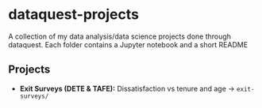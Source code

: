 # dataquest-projects
A collection of my data analysis/data science projects done through dataquest. Each folder contains a Jupyter notebook and a short README


## Projects
- **Exit Surveys (DETE & TAFE):** Dissatisfaction vs tenure and age → `exit-surveys/`
